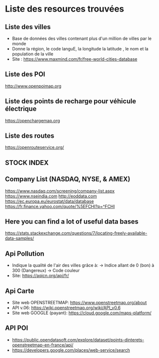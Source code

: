 # Liste des resources trouvées 

## Liste des villes 

- Base de données des villes contenant plus d'un million de villes par le monde
- Donne la région, le code languE, la longitude la latitude , le nom et la population de la ville
- Site : https://www.maxmind.com/fr/free-world-cities-database

## Liste des POI 

http://www.openpoimap.org

## Liste des points de recharge pour véhicule électrique 

https://openchargemap.org

## Liste des routes 

https://openrouteservice.org/


## STOCK INDEX
## Company List (NASDAQ, NYSE, & AMEX) 
https://www.nasdaq.com/screening/company-list.aspx
https://www.nseindia.com
http://eoddata.com
https://ec.europa.eu/eurostat/data/database
https://fr.finance.yahoo.com/quote/%5EFCHI?p=^FCHI


## Here you can find a lot of useful data bases
https://stats.stackexchange.com/questions/7/locating-freely-available-data-samples/ 



## Api Pollution

- Indique la qualité de l'air des villes grâce à:
		-> Indice allant de 0 (bon) à 300 (Dangereux)
		-> Code couleur 
- Site: https://aqicn.org/api/fr/



 ## Api Carte
  
  - Site web OPENSTREETMAP: https://www.openstreetmap.org/about
  - API v.06: https://wiki.openstreetmap.org/wiki/API_v0.6
  - Site web GOOGLE (payant): https://cloud.google.com/maps-platform/

## API POI

 - https://public.opendatasoft.com/explore/dataset/points-dinterets-openstreetmap-en-france/api/
 - https://developers.google.com/places/web-service/search
	

